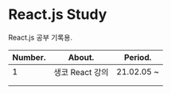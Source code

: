 # React.js Study

React.js 공부 기록용.

| Number. | About.          | Period.    |
| ------- | --------------- | ---------- |
| 1       | 생코 React 강의 | 21.02.05 ~ |
|         |                 |            |
|         |                 |            |

